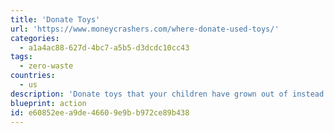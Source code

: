 ```yaml
---
title: 'Donate Toys'
url: 'https://www.moneycrashers.com/where-donate-used-toys/'
categories:
  - a1a4ac88-627d-4bc7-a5b5-d3dcdc10cc43
tags:
  - zero-waste
countries:
  - us
description: 'Donate toys that your children have grown out of instead of throwing them away.'
blueprint: action
id: e60852ee-a9de-4660-9e9b-b972ce89b438
---
```

